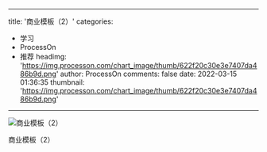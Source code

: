 
---
title: '商业模板（2）'
categories: 
 - 学习
 - ProcessOn
 - 推荐
headimg: 'https://img.processon.com/chart_image/thumb/622f20c30e3e7407da486b9d.png'
author: ProcessOn
comments: false
date: 2022-03-15 01:36:35
thumbnail: 'https://img.processon.com/chart_image/thumb/622f20c30e3e7407da486b9d.png'
---

<div>   
<img class="thumb" alt="商业模板（2）" src="https://img.processon.com/chart_image/thumb/622f20c30e3e7407da486b9d.png" referrerpolicy="no-referrer">
<p>商业模板（2）</p>  
</div>
            